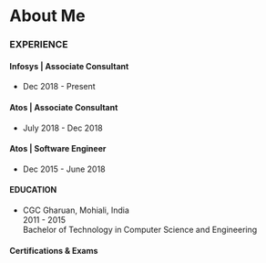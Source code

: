 # About Me


### EXPERIENCE

#### Infosys | Associate Consultant

* Dec 2018 - Present

#### Atos | Associate Consultant

* July 2018 - Dec 2018

#### Atos | Software Engineer

* Dec 2015 - June 2018

#### EDUCATION

* CGC Gharuan, Mohiali, India  
  2011 - 2015  
  Bachelor of Technology in Computer Science and Engineering

#### Certifications & Exams


